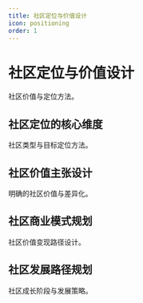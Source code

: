 ```yaml
---
title: 社区定位与价值设计
icon: positioning
order: 1
---
```


# 社区定位与价值设计

社区价值与定位方法。

## 社区定位的核心维度

社区类型与目标定位方法。

## 社区价值主张设计

明确的社区价值与差异化。

## 社区商业模式规划

社区价值变现路径设计。

## 社区发展路径规划

社区成长阶段与发展策略。

